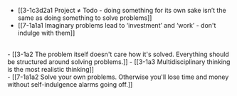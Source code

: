 - [[3-1c3d2a1 Project ≠ Todo - doing something for its own sake isn’t the same as doing something to solve problems]]
- [[7-1a1a1 Imaginary problems lead to ‘investment’ and ‘work’ - don't indulge with them]]
<br>
- [[3-1a2 The problem itself doesn't care how it's solved. Everything should be structured around solving problems.]]
- [[3-1a3 Multidisciplinary thinking is the most realistic thinking]]
<br>
- [[7-1a1a2 Solve your own problems. Otherwise you'll lose time and money without self-indulgence alarms going off.]]
